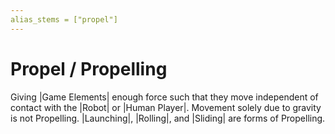 ```yaml
---
alias_stems = ["propel"]
---
```


# Propel / Propelling

Giving |Game Elements| enough force such that they move independent of contact
with the |Robot| or |Human Player|. Movement solely due to gravity is not
Propelling. |Launching|, |Rolling|, and |Sliding| are forms of Propelling.
